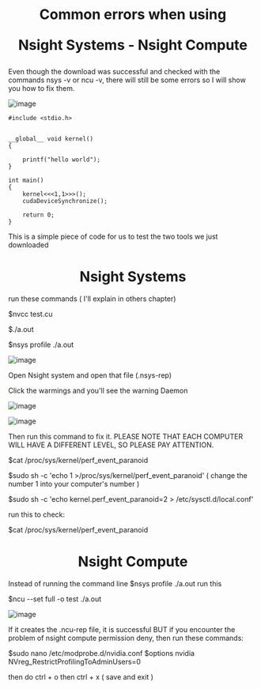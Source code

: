 <p align="center">
 <h1 align="center"> Common errors when using
  
   Nsight Systems - Nsight Compute </h1>
</p>


Even though the download was successful and checked with the commands nsys -v or ncu -v, there will still be some errors so I will show you how to fix them.

![image](https://github.com/CisMine/Guide-NVIDIA-Tools/assets/122800932/349f86a1-d566-4c4f-b227-36ff70816c33)

```
#include <stdio.h>


__global__ void kernel()
{

    printf("hello world");
}

int main()
{
    kernel<<<1,1>>>();
    cudaDeviceSynchronize();

    return 0;
}
```

This is a simple piece of code for us to test the two tools we just downloaded

<p align="center">
 <h1 align="center"> Nsight Systems  </h1>
</p>

run these commands ( I'll explain in others chapter)

$nvcc test.cu

$./a.out

$nsys profile ./a.out

![image](https://github.com/CisMine/Guide-NVIDIA-Tools/assets/122800932/2fdad835-220d-48a0-a18d-4e91c60df6ef)

Open Nsight system and  open that file (.nsys-rep)

Click the warmings and you'll see the warning Daemon

![image](https://github.com/CisMine/Guide-NVIDIA-Tools/assets/122800932/7c22fd95-baa8-4091-938f-c705496c6755)

![image](https://github.com/CisMine/Guide-NVIDIA-Tools/assets/122800932/5cef9e18-2fb6-4c78-92a4-ed1a2bf6bfc3)


Then run this command to fix it. PLEASE NOTE THAT EACH COMPUTER WILL HAVE A DIFFERENT LEVEL, SO PLEASE PAY ATTENTION.

$cat /proc/sys/kernel/perf_event_paranoid

$sudo sh -c 'echo 1 >/proc/sys/kernel/perf_event_paranoid' ( change the number 1 into your computer's number )

$sudo sh -c 'echo kernel.perf_event_paranoid=2 > /etc/sysctl.d/local.conf'

run this to check:

$cat /proc/sys/kernel/perf_event_paranoid


<p align="center">
 <h1 align="center"> Nsight Compute  </h1>
</p>

Instead of running the command line $nsys profile ./a.out  run this

$ncu --set full -o test ./a.out

![image](https://github.com/CisMine/Guide-NVIDIA-Tools/assets/122800932/5e155ee8-abbb-4933-85d6-d420f052a594)

If it creates the .ncu-rep file, it is successful BUT if you encounter the problem of nsight compute permission deny, then run these commands:

$sudo nano /etc/modprobe.d/nvidia.conf $options nvidia NVreg_RestrictProfilingToAdminUsers=0

then do ctrl + o then ctrl + x ( save and exit )
